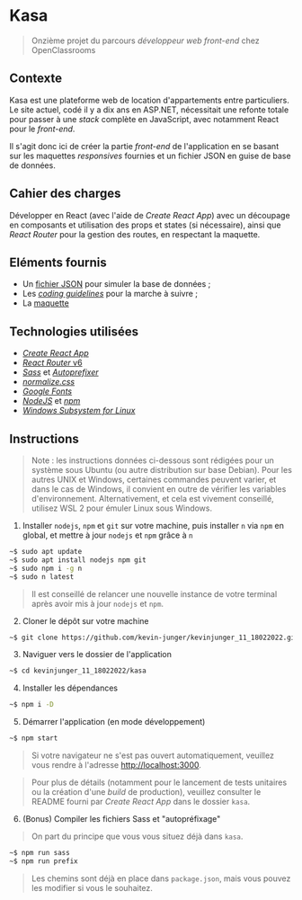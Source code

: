 # Kasa

> Onzième projet du parcours _développeur web front-end_ chez OpenClassrooms

## Contexte

Kasa est une plateforme web de location d'appartements entre particuliers. Le site actuel, codé il y a dix ans en ASP.NET, nécessitait une refonte totale pour passer à une _stack_ complète en JavaScript, avec notamment React pour le _front-end_.

Il s'agit donc ici de créer la partie _front-end_ de l'application en se basant sur les maquettes _responsives_ fournies et un fichier JSON en guise de base de données.

## Cahier des charges

Développer en React (avec l'aide de _Create React App_) avec un découpage en composants et utilisation des props et states (si nécessaire), ainsi que _React Router_ pour la gestion des routes, en respectant la maquette.

## Eléments fournis

- Un [fichier JSON](https://s3-eu-west-1.amazonaws.com/course.oc-static.com/projects/Front-End+V2/P9+React+1/logements.json) pour simuler la base de données ;
- Les [_coding guidelines_](https://course.oc-static.com/projects/Front-End+V2/P9+React+1/Coding+guidelines+Kasa+FR.pdf) pour la marche à suivre ;
- La [maquette](https://www.figma.com/file/bAnXDNqRKCRRP8mY2gcb5p/UI-Design?node-id=4%3A1)

## Technologies utilisées

- [_Create React App_](https://create-react-app.dev/)
- [_React Router_ v6](https://reactrouter.com/)
- [_Sass_](https://sass-lang.com/) et [_Autoprefixer_](https://github.com/postcss/autoprefixer)
- [_normalize.css_](https://necolas.github.io/normalize.css/)
- [_Google Fonts_](https://fonts.google.com/)
- [_NodeJS_](https://nodejs.org/en/) et [_npm_](https://www.npmjs.com/)
- [_Windows Subsystem for Linux_](https://docs.microsoft.com/fr-fr/windows/wsl/)

## Instructions

> Note : les instructions données ci-dessous sont rédigées pour un système sous Ubuntu (ou autre distribution sur base Debian). Pour les autres UNIX et Windows, certaines commandes peuvent varier, et dans le cas de Windows, il convient en outre de vérifier les variables d'environnement. Alternativement, et cela est vivement conseillé, utilisez WSL 2 pour émuler Linux sous Windows.

1. Installer `nodejs`, `npm` et `git` sur votre machine, puis installer `n` via `npm` en global, et mettre à jour `nodejs` et `npm` grâce à `n`

```bash
~$ sudo apt update
~$ sudo apt install nodejs npm git
~$ sudo npm i -g n
~$ sudo n latest
```

> Il est conseillé de relancer une nouvelle instance de votre terminal après avoir mis à jour `nodejs` et `npm`.

2. Cloner le dépôt sur votre machine

```bash
~$ git clone https://github.com/kevin-junger/kevinjunger_11_18022022.git
```

3. Naviguer vers le dossier de l'application

```bash
~$ cd kevinjunger_11_18022022/kasa
```

4. Installer les dépendances

```bash
~$ npm i -D
```

5. Démarrer l'application (en mode développement)

```bash
~$ npm start
```

> Si votre navigateur ne s'est pas ouvert automatiquement, veuillez vous rendre à l'adresse [http://localhost:3000](http://localhost:3000).

> Pour plus de détails (notamment pour le lancement de tests unitaires ou la création d'une _build_ de production), veuillez consulter le README fourni par _Create React App_ dans le dossier `kasa`.

6. (Bonus) Compiler les fichiers Sass et "autopréfixage"

> On part du principe que vous vous situez déjà dans `kasa`.

```bash
~$ npm run sass
~$ npm run prefix
```

> Les chemins sont déjà en place dans `package.json`, mais vous pouvez les modifier si vous le souhaitez.
